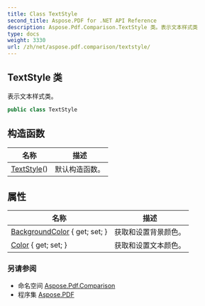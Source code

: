 ```yaml
---
title: Class TextStyle
second_title: Aspose.PDF for .NET API Reference
description: Aspose.Pdf.Comparison.TextStyle 类。表示文本样式类
type: docs
weight: 3330
url: /zh/net/aspose.pdf.comparison/textstyle/
---
```

## TextStyle 类

表示文本样式类。

```csharp
public class TextStyle
```

## 构造函数

| 名称 | 描述 |
| --- | --- |
| [TextStyle](textstyle/)() | 默认构造函数。 |

## 属性

| 名称 | 描述 |
| --- | --- |
| [BackgroundColor](../../aspose.pdf.comparison/textstyle/backgroundcolor/) { get; set; } | 获取和设置背景颜色。 |
| [Color](../../aspose.pdf.comparison/textstyle/color/) { get; set; } | 获取和设置文本颜色。 |

### 另请参阅

* 命名空间 [Aspose.Pdf.Comparison](../../aspose.pdf.comparison/)
* 程序集 [Aspose.PDF](../../)